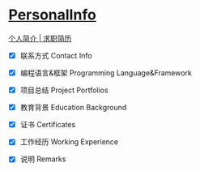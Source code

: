 # [PersonalInfo](https://github.com/Carol1992/PersonalInfo/blob/master/CV-ZH.md)
[个人简介 | 求职简历](https://github.com/Carol1992/PersonalInfo/blob/master/CV-ZH.md)

- [x] 联系方式 Contact Info
- [x] 编程语言&框架 Programming Language&Framework
- [x] 项目总结 Project Portfolios
- [x] 教育背景 Education Background
- [x] 证书 Certificates
- [x] 工作经历 Working Experience
- [x] 说明 Remarks

